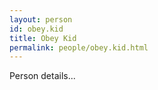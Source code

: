 ```yaml
---
layout: person
id: obey.kid
title: Obey Kid
permalink: people/obey.kid.html
---
```


Person details...